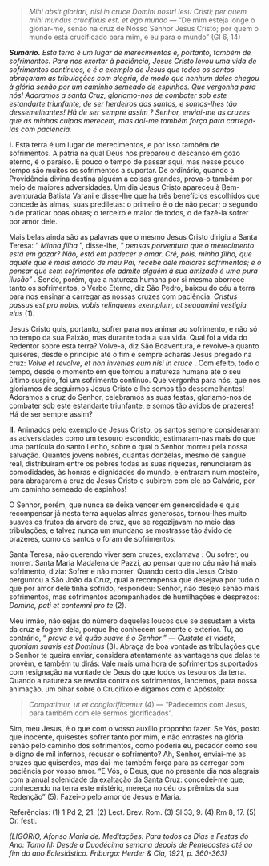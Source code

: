> *Mihi absit gloriari, nisi in cruce Domini nostri Iesu Cristi; per quem mihi mundus crucifixus est, et ego mundo* — “De mim esteja longe o gloriar-me, senão na cruz de Nosso Senhor Jesus Cristo; por quem o mundo está crucificado para mim, e eu para o mundo” (Gl 6, 14)

***Sumário.** Esta terra é um lugar de merecimentos e, portanto, também de sofrimentos. Para nos exortar à paciência, Jesus Cristo levou uma vida de sofrimentos contínuos, e é a exemplo de Jesus que todos os santos abraçaram as tribulações com alegria, de modo que nenhum deles chegou à glória senão por um caminho semeado de espinhos. Que vergonha para nós! Adoramos a santa Cruz, gloriamo-nos de combater sob este estandarte triunfante, de ser herdeiros dos santos, e somos-lhes tão dessemelhantes! Há de ser sempre assim ? Senhor, enviai-me as cruzes que as minhas culpas merecem, mas dai-me também força para carregá-las com paciência.*

**I.** Esta terra é um lugar de merecimentos, e por isso também de sofrimentos. A pátria na qual Deus nos preparou o descanso em gozo eterno, é o paraíso. É pouco o tempo de passar aqui, mas nesse pouco tempo são muitos os sofrimentos a suportar. De ordinário, quando a Providência divina destina alguém a coisas grandes, prova-o também por meio de maiores adversidades. Um dia Jesus Cristo apareceu à Bem-aventurada Batista Varani e disse-lhe que há três benefícios escolhidos que concede às almas, suas prediletas: o primeiro é o de não pecar; o segundo o de praticar boas obras; o terceiro e maior de todos, o de fazê-la sofrer por amor dele.

Mais belas ainda são as palavras que o mesmo Jesus Cristo dirigiu a Santa Teresa: “ *Minha filha* ”, disse-lhe, “ *pensas porventura que o merecimento está em gozar? Não, está em padecer e amar. Crê, pois, minha filha, que aquele que é mais amado de meu Pai, recebe dele maiores sofrimentos; e o pensar que sem sofrimentos ele admite alguém à sua amizade é uma pura ilusão”* . Sendo, porém, que a natureza humana por si mesma aborrece tanto os sofrimentos, o Verbo Eterno, diz São Pedro, baixou do céu à terra para nos ensinar a carregar as nossas cruzes com paciência: *Cristus passus est pro nobis, vobis relinquens exemplum, ut sequamini vestigia eius* (1).

Jesus Cristo quis, portanto, sofrer para nos animar ao sofrimento, e não só no tempo da sua Paixão, mas durante toda a sua vida. Qual foi a vida do Redentor sobre esta terra? Volve-a, diz São Boaventura, e revolve-a quanto quiseres, desde o princípio até o fim e sempre acharás Jesus pregado na cruz: *Volve et revolve, et non invenies eum nisi in cruce* . Com efeito, todo o tempo, desde o momento em que tomou a natureza humana até o seu último suspiro, foi um sofrimento contínuo. Que vergonha para nós, que nos gloriamos de seguirmos Jesus Cristo e lhe somos tão dessemelhantes! Adoramos a cruz do Senhor, celebramos as suas festas, gloriamo-nos de combater sob este estandarte triunfante, e somos tão ávidos de prazeres! Há de ser sempre assim?

**II.** Animados pelo exemplo de Jesus Cristo, os santos sempre consideraram as adversidades como um tesouro escondido, estimaram-nas mais do que uma partícula do santo Lenho, sobre o qual o Senhor morreu pela nossa salvação. Quantos jovens nobres, quantas donzelas, mesmo de sangue real, distribuíram entre os pobres todas as suas riquezas, renunciaram às comodidades, às honras e dignidades do mundo, e entraram num mosteiro, para abraçarem a cruz de Jesus Cristo e subirem com ele ao Calvário, por um caminho semeado de espinhos!

O Senhor, porém, que nunca se deixa vencer em generosidade e quis recompensar já nesta terra aquelas almas generosas, tornou-lhes muito suaves os frutos da árvore da cruz, que se regozijavam no meio das tribulações; e talvez nunca um mundano se mostrasse tão ávido de prazeres, como os santos o foram de sofrimentos.

Santa Teresa, não querendo viver sem cruzes, exclamava : Ou sofrer, ou morrer. Santa Maria Madalena de Pazzi, ao pensar que no céu não há mais sofrimento, dizia: Sofrer e não morrer. Quando certo dia Jesus Cristo perguntou a São João da Cruz, qual a recompensa que desejava por tudo o que por amor dele tinha sofrido, respondeu: Senhor, não desejo senão mais sofrimentos, mas sofrimentos acompanhados de humilhações e desprezos: *Domine, pati et contemni pro te* (2).

Meu irmão, não sejas do número daqueles loucos que se assustam à vista da cruz e fogem dela, porque lhe conhecem somente o exterior. Tu, ao contrário, “ *prova e vê quão suave é o Senhor* ” — *Gustate et videte, quoniam suavis est Dominus* (3). Abraça de boa vontade as tribulações que o Senhor te queira enviar, considera atentamente as vantagens que delas te provêm, e também tu dirás: Vale mais uma hora de sofrimentos suportados com resignação na vontade de Deus do que todos os tesouros da terra. Quando a natureza se revolta contra os sofrimentos, lancemos, para nossa animação, um olhar sobre o Crucifixo e digamos com o Apóstolo:

> *Compatimur, ut et conglorificemur* (4) — “Padecemos com Jesus, para também com ele sermos glorificados”.

Sim, meu Jesus, é o que com o vosso auxílio proponho fazer. Se Vós, posto que inocente, quisestes sofrer tanto por mim, e não entrastes na glória senão pelo caminho dos sofrimentos, como poderia eu, pecador como sou e digno de mil infernos, recusar o sofrimento? Ah, Senhor, enviai-me as cruzes que quiserdes, mas dai-me também força para as carregar com paciência por vosso amor. “E Vós, ó Deus, que no presente dia nos alegrais com a anual solenidade da exaltação da Santa Cruz: concedei-me que, conhecendo na terra este mistério, mereça no céu os prêmios da sua Redenção” (5). Fazei-o pelo amor de Jesus e Maria.

Referências: (1) 1 Pd 2, 21. (2) Lect. Brev. Rom. (3) Sl 33, 9. (4) Rm 8, 17. (5) Or. festi.

*(LIGÓRIO, Afonso Maria de. Meditações: Para todos os Dias e Festas do Ano: Tomo III: Desde a Duodécima semana depois de Pentecostes até ao fim do ano Eclesiástico. Friburgo: Herder & Cia, 1921, p. 360-363)*
